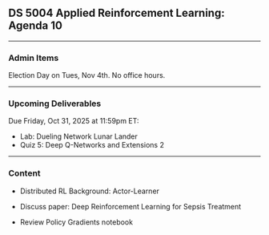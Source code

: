 ## DS 5004 Applied Reinforcement Learning: Agenda 10

---

### Admin Items

Election Day on Tues, Nov 4th. No office hours.

---

### Upcoming Deliverables


Due Friday, Oct 31, 2025 at 11:59pm ET:  
- Lab: Dueling Network Lunar Lander  
- Quiz 5: Deep Q-Networks and Extensions 2


---

### Content

- Distributed RL Background: Actor-Learner

- Discuss paper: Deep Reinforcement Learning for Sepsis Treatment

- Review Policy Gradients notebook 
